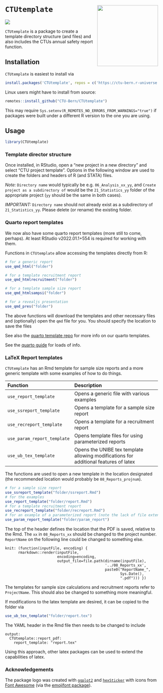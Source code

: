 
<!-- README.md is generated from README.Rmd. Please edit that file -->

# `CTUtemplate` <img src='man/figures/sticker.png' align="right" width="200">

[![](https://img.shields.io/badge/dev%20version-0.5.0-blue.svg)](https://github.com/CTU-Bern/CTUtemplate)

`CTUtemplate` is a package to create a template directory structure (and
files) and also includes the CTUs annual safety report function.

## Installation

`CTUtemplate` is easiest to install via

``` r
install.packages('CTUtemplate', repos = c('https://ctu-bern.r-universe.dev', 'https://cloud.r-project.org'))
```

Linux users might have to install from source:

``` r
remotes::install_github("CTU-Bern/CTUtemplate")
```

This may require `Sys.setenv(R_REMOTES_NO_ERRORS_FROM_WARNINGS="true")`
if packages were built under a different R version to the one you are
using.

## Usage

``` r
library(CTUtemplate)
```

### Template director structure

Once installed, in RStudio, open a “new project in a new directory” and
select “CTU project template”. Options in the following window are used
to create the folders and headers of R (and STATA) files.

*Note:* `Directory name` would typically be e.g. `06_Analysis_xx_yy`,
and `Create project as a subdirectory of` would be the
`21_Statistics_yy` folder of the appropriate project (`yy` should be the
same in both cases).

*IMPORTANT:* `Directory name` should not already exist as a subdirectory
of `21_Statistics_yy`. Please delete (or rename) the existing folder.

### Quarto report templates

We now also have some quarto report templates (more still to come,
perhaps). At least RStudio v2022.01.1+554 is required for working with
them.

Functions in `CTUtemplate` allow accessing the templates directly from
R:

``` r
# for a generic report
use_qmd_html("folder")

# for a template recruitment report
use_qmd_htmlrecruitment("folder")

# for a template sample size report
use_qmd_htmlsampsi("folder")

# for a revealjs presentation
use_qmd_pres("folder")
```

The above functions will download the templates and other necessary
files and (optionally) open the `qmd` file for you. You should specify
the location to save the files

See also the [quarto template repo](https://github.com/CTU-Bern/quarto)
for more info on our quarto templates.

See the [quarto guide](https://quarto.org/docs/guide/) for loads of
info.

### LaTeX Report templates

`CTUtemplate` has an Rmd template for sample size reports and a more
generic template with some examples of how to do things.

| Function                    | Description                                                                          |
|:----------------------------|:-------------------------------------------------------------------------------------|
| `use_report_template`       | Opens a generic file with various examples                                           |
| `use_ssreport_template`     | Opens a template for a sample size report                                            |
| `use_recreport_template`    | Opens a template for a recruitment report                                            |
| `use_param_report_template` | Opens template files for using parameterized reports                                 |
| `use_ub_tex_template`       | Opens the UNIBE tex template allowing modifications for additional features of latex |

The functions are used to open a new template in the location designated
(the recommended location would probably be `08_Reports_projnum`).

``` r
# for a sample size report
use_ssreport_template("folder/ssreport.Rmd")
# for the examples
use_report_template("folder/report.Rmd")
# for a template recruitment report
use_recreport_template("folder/recreport.Rmd")
# for an example of a parameterized report (note the lack of file extension here)
use_param_report_template("folder/param_report")
```

The top of the header defines the location that the PDF is saved,
relative to the Rmd. The `xx` in `08_Reports_xx` should be changed to
the project number. `ReportName` on the following line could be changed
to something else.

    knit: (function(inputFile, encoding) { 
          rmarkdown::render(inputFile,
                            encoding=encoding, 
                            output_file=file.path(dirname(inputFile), 
                                                  '../08_Reports_xx', 
                                                  paste0("ReportName_",
                                                         Sys.Date(),
                                                         ".pdf"))) })

The templates for sample size calculations and recruitment reports refer
to `ProjectName`. This should also be changed to something more
meaningful.

If modifications to the latex template are desired, it can be copied to
the folder via

``` r
use_ub_tex_template("folder/report.tex")
```

The YAML header in the Rmd file then needs to be changed to include

    output: 
      CTUtemplate::report_pdf:
        report_template: "report.tex"

Using this approach, other latex packages can be used to extend the
capabilities of latex.

### Acknowledgements

The package logo was created with
[`ggplot2`](https://ggplot2.tidyverse.org/) and
[`hexSticker`](https://github.com/GuangchuangYu/hexSticker) with icons
from [Font Awesome](https://fontawesome.com/) (via the [emojifont
package](https://github.com/GuangchuangYu/emojifont)).
